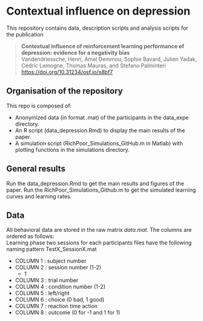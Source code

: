 # Contextual influence on depression

This repository contains data, description scripts and analysis scripts for the publication
>__Contextual influence of reinforcement learning performance of depression: evidence for a negativity bias__   
Vandendriessche, Henri, Amel Demmou, Sophie Bavard, Julien Yadak, Cédric Lemogne, Thomas Mauras, and Stefano Palminteri
https://doi.org/10.31234/osf.io/s8bf7


## Organisation of the repository

This repo is composed of:
* Anonymized data (in format .mat) of the participants in the data_expe directory.
* An R script (data_depression.Rmd) to display the main results of the paper.
* A simulation script (RichPoor_Simulations_GitHub.m in Matlab) with plotting functions in the simulations directory.

## General results
Run the data_depression.Rmd to get the main results and figures of the paper.
Run the RichPoor_Simulations_Github.m to get the simulated learning curves and learning rates.

## Data
All behavioral data are stored in the raw matrix *data.mat*. The columns are ordered as follows:  
Learning phase
    two sessions for each participants
    files have the following naming pattern TestX_SessionX.mat
* COLUMN 1 : subject number
* COLUMN 2 : session number (1-2)
    * 1
* COLUMN 3 : trial number
* COLUMN 4 : condition number (1-2)
* COLUMN 5 : left/right
* COLUMN 6 : choice (0 bad, 1 good)
* COLUMN 7 : reaction time action
* COLUMN 8 : outcome (0 for -1 and 1 for 1)
